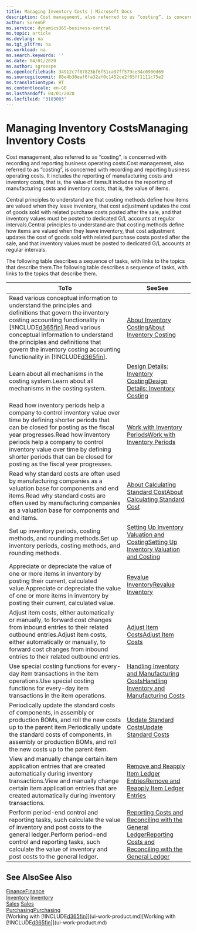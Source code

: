```yaml
---
title: Managing Inventory Costs | Microsoft Docs
description: Cost management, also referred to as “costing”, is concerned with recording and reporting business operating costs. It includes the reporting of manufacturing costs and inventory costs, that is, the value of items.
author: SorenGP
ms.service: dynamics365-business-central
ms.topic: article
ms.devlang: na
ms.tgt_pltfrm: na
ms.workload: na
ms.search.keywords: ''
ms.date: 04/01/2020
ms.author: sgroespe
ms.openlocfilehash: 34912c7f87823bf6f51ca97ff579ce34c0900d69
ms.sourcegitcommit: 88e4b30eaf6fa32af0c1452ce2f85ff1111c75e2
ms.translationtype: HT
ms.contentlocale: en-GB
ms.lasthandoff: 04/01/2020
ms.locfileid: "3183003"
---
```

# <a name="managing-inventory-costs"></a><span data-ttu-id="17e7e-104">Managing Inventory Costs</span><span class="sxs-lookup"><span data-stu-id="17e7e-104">Managing Inventory Costs</span></span>
<span data-ttu-id="17e7e-105">Cost management, also referred to as “costing”, is concerned with recording and reporting business operating costs.</span><span class="sxs-lookup"><span data-stu-id="17e7e-105">Cost management, also referred to as “costing”, is concerned with recording and reporting business operating costs.</span></span> <span data-ttu-id="17e7e-106">It includes the reporting of manufacturing costs and inventory costs, that is, the value of items.</span><span class="sxs-lookup"><span data-stu-id="17e7e-106">It includes the reporting of manufacturing costs and inventory costs, that is, the value of items.</span></span>   

<span data-ttu-id="17e7e-107">Central principles to understand are that costing methods define how items are valued when they leave inventory, that cost adjustment updates the cost of goods sold with related purchase costs posted after the sale, and that inventory values must be posted to dedicated G/L accounts at regular intervals.</span><span class="sxs-lookup"><span data-stu-id="17e7e-107">Central principles to understand are that costing methods define how items are valued when they leave inventory, that cost adjustment updates the cost of goods sold with related purchase costs posted after the sale, and that inventory values must be posted to dedicated G/L accounts at regular intervals.</span></span>

<span data-ttu-id="17e7e-108">The following table describes a sequence of tasks, with links to the topics that describe them.</span><span class="sxs-lookup"><span data-stu-id="17e7e-108">The following table describes a sequence of tasks, with links to the topics that describe them.</span></span>

|<span data-ttu-id="17e7e-109">**To**</span><span class="sxs-lookup"><span data-stu-id="17e7e-109">**To**</span></span>|<span data-ttu-id="17e7e-110">**See**</span><span class="sxs-lookup"><span data-stu-id="17e7e-110">**See**</span></span>|  
|------------|-------------|  
|<span data-ttu-id="17e7e-111">Read various conceptual information to understand the principles and definitions that govern the inventory costing accounting functionality in [!INCLUDE[d365fin](includes/d365fin_md.md)].</span><span class="sxs-lookup"><span data-stu-id="17e7e-111">Read various conceptual information to understand the principles and definitions that govern the inventory costing accounting functionality in [!INCLUDE[d365fin](includes/d365fin_md.md)].</span></span>|[<span data-ttu-id="17e7e-112">About Inventory Costing</span><span class="sxs-lookup"><span data-stu-id="17e7e-112">About Inventory Costing</span></span>](finance-learn-about-costing.md)|  
|<span data-ttu-id="17e7e-113">Learn about all mechanisms in the costing system.</span><span class="sxs-lookup"><span data-stu-id="17e7e-113">Learn about all mechanisms in the costing system.</span></span>|[<span data-ttu-id="17e7e-114">Design Details: Inventory Costing</span><span class="sxs-lookup"><span data-stu-id="17e7e-114">Design Details: Inventory Costing</span></span>](design-details-inventory-costing.md)|
|<span data-ttu-id="17e7e-115">Read how inventory periods help a company to control inventory value over time by defining shorter periods that can be closed for posting as the fiscal year progresses.</span><span class="sxs-lookup"><span data-stu-id="17e7e-115">Read how inventory periods help a company to control inventory value over time by defining shorter periods that can be closed for posting as the fiscal year progresses.</span></span>|[<span data-ttu-id="17e7e-116">Work with Inventory Periods</span><span class="sxs-lookup"><span data-stu-id="17e7e-116">Work with Inventory Periods</span></span>](finance-how-to-work-with-inventory-periods.md)|
|<span data-ttu-id="17e7e-117">Read why standard costs are often used by manufacturing companies as a valuation base for components and end items.</span><span class="sxs-lookup"><span data-stu-id="17e7e-117">Read why standard costs are often used by manufacturing companies as a valuation base for components and end items.</span></span>|[<span data-ttu-id="17e7e-118">About Calculating Standard Cost</span><span class="sxs-lookup"><span data-stu-id="17e7e-118">About Calculating Standard Cost</span></span>](finance-about-calculating-standard-cost.md)|
|<span data-ttu-id="17e7e-119">Set up inventory periods, costing methods, and rounding methods.</span><span class="sxs-lookup"><span data-stu-id="17e7e-119">Set up inventory periods, costing methods, and rounding methods.</span></span>|[<span data-ttu-id="17e7e-120">Setting Up Inventory Valuation and Costing</span><span class="sxs-lookup"><span data-stu-id="17e7e-120">Setting Up Inventory Valuation and Costing</span></span>](finance-set-up-inventory-valuation-and-costing.md)|
|<span data-ttu-id="17e7e-121">Appreciate or depreciate the value of one or more items in inventory by posting their current, calculated value.</span><span class="sxs-lookup"><span data-stu-id="17e7e-121">Appreciate or depreciate the value of one or more items in inventory by posting their current, calculated value.</span></span>|[<span data-ttu-id="17e7e-122">Revalue Inventory</span><span class="sxs-lookup"><span data-stu-id="17e7e-122">Revalue Inventory</span></span>](inventory-how-revalue-inventory.md)|
|<span data-ttu-id="17e7e-123">Adjust item costs, either automatically or manually, to forward cost changes from inbound entries to their related outbound entries.</span><span class="sxs-lookup"><span data-stu-id="17e7e-123">Adjust item costs, either automatically or manually, to forward cost changes from inbound entries to their related outbound entries.</span></span>|[<span data-ttu-id="17e7e-124">Adjust Item Costs</span><span class="sxs-lookup"><span data-stu-id="17e7e-124">Adjust Item Costs</span></span>](inventory-how-adjust-item-costs.md)|
|<span data-ttu-id="17e7e-125">Use special costing functions for every-day item transactions in the item operations.</span><span class="sxs-lookup"><span data-stu-id="17e7e-125">Use special costing functions for every-day item transactions in the item operations.</span></span>|[<span data-ttu-id="17e7e-126">Handling Inventory and Manufacturing Costs</span><span class="sxs-lookup"><span data-stu-id="17e7e-126">Handling Inventory and Manufacturing Costs</span></span>](finance-handle-inventory-and-manufacturing-costs.md)|  
|<span data-ttu-id="17e7e-127">Periodically update the standard costs of components, in assembly or production BOMs, and roll the new costs up to the parent item.</span><span class="sxs-lookup"><span data-stu-id="17e7e-127">Periodically update the standard costs of components, in assembly or production BOMs, and roll the new costs up to the parent item.</span></span>|[<span data-ttu-id="17e7e-128">Update Standard Costs</span><span class="sxs-lookup"><span data-stu-id="17e7e-128">Update Standard Costs</span></span>](finance-how-to-update-standard-costs.md)|
|<span data-ttu-id="17e7e-129">View and manually change certain item application entries that are created automatically during inventory transactions.</span><span class="sxs-lookup"><span data-stu-id="17e7e-129">View and manually change certain item application entries that are created automatically during inventory transactions.</span></span>|[<span data-ttu-id="17e7e-130">Remove and Reapply Item Ledger Entries</span><span class="sxs-lookup"><span data-stu-id="17e7e-130">Remove and Reapply Item Ledger Entries</span></span>](finance-how-to-remove-and-reapply-item-entries.md)|
|<span data-ttu-id="17e7e-131">Perform period-end control and reporting tasks, such calculate the value of inventory and post costs to the general ledger.</span><span class="sxs-lookup"><span data-stu-id="17e7e-131">Perform period-end control and reporting tasks, such calculate the value of inventory and post costs to the general ledger.</span></span>|[<span data-ttu-id="17e7e-132">Reporting Costs and Reconciling with the General Ledger</span><span class="sxs-lookup"><span data-stu-id="17e7e-132">Reporting Costs and Reconciling with the General Ledger</span></span>](finance-report-costs-and-reconcile-with-the-general-ledger.md)|

## <a name="see-also"></a><span data-ttu-id="17e7e-133">See Also</span><span class="sxs-lookup"><span data-stu-id="17e7e-133">See Also</span></span>  
 [<span data-ttu-id="17e7e-134">Finance</span><span class="sxs-lookup"><span data-stu-id="17e7e-134">Finance</span></span>](finance.md)  
 <span data-ttu-id="17e7e-135">[Inventory](inventory-manage-inventory.md) </span><span class="sxs-lookup"><span data-stu-id="17e7e-135">[Inventory](inventory-manage-inventory.md) </span></span>  
 <span data-ttu-id="17e7e-136">[Sales](sales-manage-sales.md) </span><span class="sxs-lookup"><span data-stu-id="17e7e-136">[Sales](sales-manage-sales.md) </span></span>  
 [<span data-ttu-id="17e7e-137">Purchasing</span><span class="sxs-lookup"><span data-stu-id="17e7e-137">Purchasing</span></span>](purchasing-manage-purchasing.md)  
 <span data-ttu-id="17e7e-138">[Working with [!INCLUDE[d365fin](includes/d365fin_md.md)]](ui-work-product.md)</span><span class="sxs-lookup"><span data-stu-id="17e7e-138">[Working with [!INCLUDE[d365fin](includes/d365fin_md.md)]](ui-work-product.md)</span></span>
